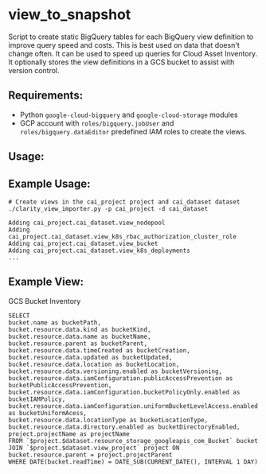 # view_to_snapshot
Script to create static BigQuery tables for each BigQuery view definition to improve query speed and costs. This is best used on data that doesn't change often. It can be used to speed up queries for Cloud Asset Inventory. It optionally stores the view definitions in a GCS bucket to assist with version control.

## Requirements: 
- Python `google-cloud-bigquery` and `google-cloud-storage` modules
- GCP account with `roles/bigquery.jobUser` and `roles/bigquery.dataEditor` predefined IAM roles to create the views.

## Usage:


## Example Usage:
````
# Create views in the cai_project project and cai_dataset dataset
./clarity_view_importer.py -p cai_project -d cai_dataset

Adding cai_project.cai_dataset.view_nodepool
Adding cai_project.cai_dataset.view_k8s_rbac_authorization_cluster_role
Adding cai_project.cai_dataset.view_bucket
Adding cai_project.cai_dataset.view_k8s_deployments
...
````

## Example View:
GCS Bucket Inventory
````
SELECT 
bucket.name as bucketPath, 
bucket.resource.data.kind as bucketKind, 
bucket.resource.data.name as bucketName, 
bucket.resource.parent as bucketParent, 
bucket.resource.data.timeCreated as bucketCreation, 
bucket.resource.data.updated as bucketUpdated, 
bucket.resource.data.location as bucketLocation, 
bucket.resource.data.versioning.enabled as bucketVersioning, 
bucket.resource.data.iamConfiguration.publicAccessPrevention as bucketPublicAccessPrevention, 
bucket.resource.data.iamConfiguration.bucketPolicyOnly.enabled as bucketIAMPolicy, 
bucket.resource.data.iamConfiguration.uniformBucketLevelAccess.enabled as bucketUniformAcess, 
bucket.resource.data.locationType as bucketLocationType, 
bucket.resource.data.directory.enabled as bucketDirectoryEnabled, 
project.projectName as projectName
FROM `$project.$dataset.resource_storage_googleapis_com_Bucket` bucket 
JOIN `$project.$dataset.view_project` project ON bucket.resource.parent = project.projectParent
WHERE DATE(bucket.readTime) = DATE_SUB(CURRENT_DATE(), INTERVAL 1 DAY)
````